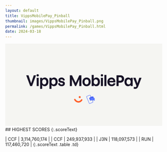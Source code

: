 ```yaml
---
layout: default
title: VippsMobilePay_Pinball
thumbnail: images/VippsMobilePay_Pinball.png
permalink: /games/VippsMobilePay_Pinball.html
date: 2024-03-18
---
```


<img src="../images/VippsMobilePay_Pinball.png" class="gameThumbnail img-fluid mx-auto align-middle">
## HIGHEST SCORES
{:.scoreText}

| CCF | 3,114,760,174 | 
| CCF | 249,937,933 | 
| J3N | 118,097,573 | 
| RUN | 117,460,720 | 
{:.scoreText .table .td}
